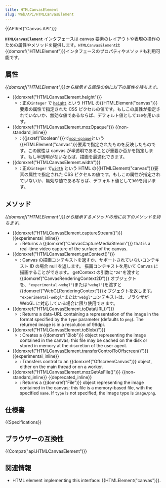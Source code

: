 ```yaml
---
title: HTMLCanvasElement
slug: Web/API/HTMLCanvasElement
---
```


{{APIRef("Canvas API")}}

**`HTMLCanvasElement`** インタフェースは canvas 要素のレイアウトや表現の操作のための属性やメソッドを提供します。`HTMLCanvasElement`は{{domxref("HTMLElement")}}インタフェースのプロパティやメソッドも利用可能です。

## 属性

_{{domxref("HTMLElement")}}から継承する属性の他に以下の属性を持ちます。_

- {{domxref("HTMLCanvasElement.height")}}
  - : 正の`integer` で [`height`](/ja/docs/Web/HTML/Element/canvas#height) という HTML の{{HTMLElement("canvas")}}要素の属性で指定された CSS ピクセルの値です。もしこの属性が指定されていないか、無効な値であるならば、デフォルト値として`150`を用います。
- {{domxref("HTMLCanvasElement.mozOpaque")}} {{non-standard_inline}}
  - : {{jsxref("Boolean")}}で[`moz-opaque`](/ja/docs/Web/HTML/Element/canvas#moz-opaque)という{{HTMLElement("canvas")}}要素で指定されたものを反映したものです。この属性は canvas が半透明であることが重要か否かを指定します。もし半透明がないならば、描画を最適化できます。
- {{domxref("HTMLCanvasElement.width")}}
  - : 正の`integer` で[`width`](/ja/docs/Web/HTML/Element/canvas#width) という HTML の{{HTMLElement("canvas")}}要素の属性で指定された CSS ピクセルの値です。もしこの属性が指定されていないか、無効な値であるならば、デフォルト値として`300`を用います。

## メソッド

_{{domxref("HTMLElement")}}から継承するメソッドの他に以下のメソッドを持ちます。_

- {{domxref("HTMLCanvasElement.captureStream()")}} {{experimental_inline}}
  - : Returns a {{domxref("CanvasCaptureMediaStream")}} that is a real-time video capture of the surface of the canvas.
- {{domxref("HTMLCanvasElement.getContext()")}}
  - : Canvas の描画コンテキストを返すか、サポートされていないコンテキスト ID の場合 null を返します。
    描画コンテキストを用いて Canvas に描画することができます。
    getContext の引数に`"2d"`を渡すと{{domxref("CanvasRenderingContext2D")}} オブジェクトを、`"experimental-webgl"`(または`"webgl"`)を渡すと {{domxref("WebGLRenderingContext")}}オブジェクトを返します。
    `"experimental-webgl"`または`"webgl"`コンテキストは、ブラウザが WebGL に対応している場合に限り使用できます。
- {{domxref("HTMLCanvasElement.toDataURL()")}}
  - : Returns a data-URL containing a representation of the image in the format specified by the `type` parameter (defaults to `png`). The returned image is in a resolution of 96dpi.
- {{domxref("HTMLCanvasElement.toBlob()")}}
  - : Creates a {{domxref("Blob")}} object representing the image contained in the canvas; this file may be cached on the disk or stored in memory at the discretion of the user agent.
- {{domxref("HTMLCanvasElement.transferControlToOffscreen()")}} {{experimental_inline}}
  - : Transfers control to an {{domxref("OffscreenCanvas")}} object, either on the main thread or on a worker.
- {{domxref("HTMLCanvasElement.mozGetAsFile()")}} {{non-standard_inline}} {{deprecated_inline}}
  - : Returns a {{domxref("File")}} object representing the image contained in the canvas; this file is a memory-based file, with the specified `name`. If `type` is not specified, the image type is `image/png`.

## 仕様書

{{Specifications}}

## ブラウザーの互換性

{{Compat("api.HTMLCanvasElement")}}

## 関連情報

- HTML element implementing this interface: {{HTMLElement("canvas")}}.
